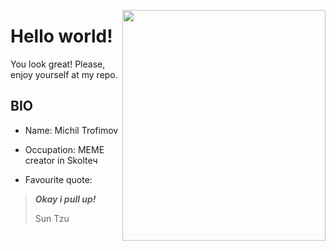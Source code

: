 <a href="https://www.skoltech.ru/"><img src="https://www.rainforest-alliance.org/wp-content/uploads/2021/06/capybara-square-1.jpg.optimal.jpg" align="right" height="368.8" width="325" ></a>



# Hello world!
You look great! Please, enjoy yourself at my repo. 

## BIO

- Name: Michil Trofimov
- Occupation: MEME creator in Skolteч

- Favourite quote:
> ***Okay i pull up!***
>  
> Sun Tzu


